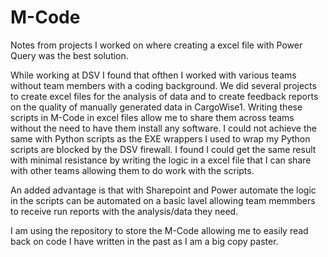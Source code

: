 # M-Code
Notes from projects I worked on where creating a excel file with Power Query was the best solution.

While working at DSV I found that ofthen I worked with various teams without team members with a coding background. We did several projects to create excel files for the analysis of data and to create feedback reports on the quality of manually generated data in CargoWise1. Writing these scripts in M-Code in excel files allow me to share them across teams without the need to have them install any software. I could not achieve the same with Python scripts as the EXE wrappers I used to wrap my Python scripts are blocked by the DSV firewall. I found I could get the same result with minimal resistance by writing the logic in a excel file that I can share with other teams allowing them to do work with the scripts.

An added advantage is that with Sharepoint and Power automate the logic in the scripts can be automated on a basic lavel allowing team memmbers to receive run reports with the analysis/data they need.

I am using the repository to store the M-Code allowing me to easily read back on code I have written in the past as I am a big copy paster. 
